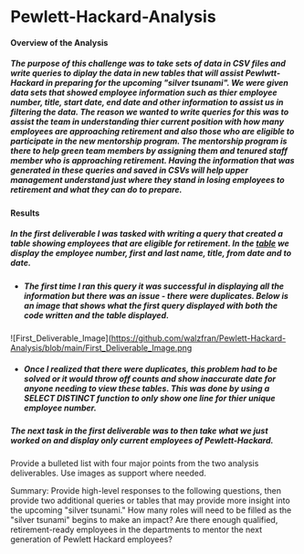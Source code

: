 # Pewlett-Hackard-Analysis

#### Overview of the Analysis 

##### The purpose of this challenge was to take sets of data in CSV files and write queries to diplay the data in new tables that will assist Pewlwtt-Hackard in preparing for the upcoming "silver tsunami". We were given data sets that showed employee information such as thier employee number, title, start date, end date and other information to assist us in filtering the data. The reason we wanted to write queries for this was to assist the team in understanding thier current position with how many employees are approaching retirement and also those who are eligible to participate in the new mentorship program. The mentorship program is there to help green team members by assigning them and tenured staff member who is approaching retirement. Having the information that was generated in these queries and saved in CSVs will help upper management understand just where they stand in losing employees to retirement and what they can do to prepare.

#### Results
##### In the first deliverable I was tasked with writing a query that created a table showing employees that are eligible for retirement. In the [table](https://github.com/walzfran/Pewlett-Hackard-Analysis/blob/main/Data/retirement_titles.csv) we display the employee number, first and last name, title, from date and to date. 
* ##### The first time I ran this query it was successful in displaying all the information but there was an issue - there were duplicates. Below is an image that shows what the first query displayed with both the code written and the table displayed. 

![First_Deliverable_Image](https://github.com/walzfran/Pewlett-Hackard-Analysis/blob/main/First_Deliverable_Image.png

* ##### Once I realized that there were duplicates, this problem had to be solved or it would throw off counts and show inaccurate date for anyone needing to view these tables. This was done by using a SELECT DISTINCT function to only show one line for thier unique employee number. 

##### The next task in the first deliverable was to then take what we just worked on and display only current employees of Pewlett-Hackard. 



Provide a bulleted list with four major points from the two analysis deliverables. Use images as support where needed.


Summary: Provide high-level responses to the following questions, then provide two additional queries or tables that may provide more insight into the upcoming "silver tsunami."
How many roles will need to be filled as the "silver tsunami" begins to make an impact?
Are there enough qualified, retirement-ready employees in the departments to mentor the next generation of Pewlett Hackard employees?
